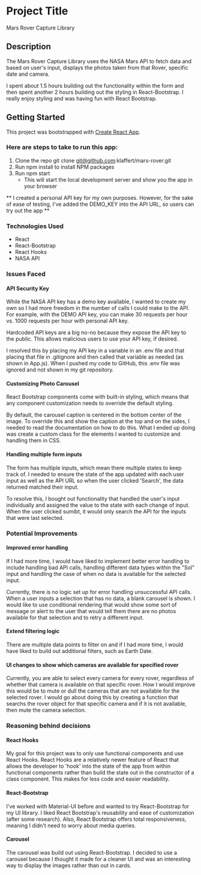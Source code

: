 # Project Title

Mars Rover Capture Library

## Description

The Mars Rover Capture Library uses the NASA Mars API to fetch data and based on user's input, displays the photos taken from that Rover, specific date and camera.

I spent about 1.5 hours building out the functionality within the form and then spent another 2 hours building out the styling in React-Bootstrap. I really enjoy styling and was having fun with React Bootstrap. 

## Getting Started

This project was bootstrapped with [Create React App](https://github.com/facebook/create-react-app).

### Here are steps to take to run this app:

1. Clone the repo git clone git@github.com:klaffert/mars-rover.git
2. Run npm install to install NPM packages
3. Run npm start
    * This will start the local development server and show you the app in your browser

** I created a personal API key for my own purposes. However, for the sake of ease of testing, I've added the DEMO_KEY into the API URL, so users can try out the app **

### Technologies Used

* React
* React-Bootstrap
* React Hooks
* NASA API

### Issues Faced

#### API Security Key
While the NASA API key has a demo key available, I wanted to create my own so I had more freedom in the number of calls I could make to the API. For example, with the DEMO API key, you can make 30 requests per hour vs. 1000 requests per hour with personal API key. 

Hardcoded API keys are a big no-no because they expose the API key to the public. This allows malicious users to use your API key, if desired. 

I resolved this by placing my API key in a variable in an .env file and that placing that file in .gitignore and then called that variable as needed (as shown in App.js). When I pushed my code to GitHub, this .env file was ignored and not shown in my git repository. 

#### Customizing Photo Carousel

React Bootstrap components come with built-in styling, which means that any component customization needs to override the default styling. 

By default, the carousel caption is centered in the bottom center of the image. To override this and show the caption at the top and on the sides, I needed to read the documentation on how to do this. What I ended up doing was create a custom class for the elements I wanted to customize and handling them in CSS. 

#### Handling multiple form inputs
The form has multiple inputs, which mean there multiple states to keep track of. I needed to ensure the state of the app updated with each user input as well as the API URL so when the user clicked 'Search', the data returned matched their input. 

To resolve this, I bought out functionality that handled the user's input individually and assigned the value to the state with each change of input. When the user clicked sumibt, it would only search the API for the inputs that were last selected. 

### Potential Improvements

#### Improved error handling
If I had more time, I would have liked to implement better error handling to include handling bad API calls, handling different data types within the "Sol" input and handling the case of when no data is available for the selected input. 

Currently, there is no logic set up for error handling unsuccessful API calls. When a user inputs a selection that has no data, a blank carousel is shown. I would like to use conditional rendering that would show some sort of message or alert to the user that would tell them there are no photos available for that selection and to retry a different input. 
#### Extend filtering logic
There are multiple data points to filter on and if I had more time, I would have liked to build out additional filters, such as Earth Date. 

#### UI changes to show which cameras are available for specified rover
Currently, you are able to select every camera for every rover, regardless of whether that camera is available on that specific rover. How I would improve this would be to mute or dull the cameras that are not available for the selected rover. I would go about doing this by creating a function that searchs the rover object for that specific camera and if it is not available, then mute the camera selection.

### Reasoning behind decisions

#### React Hooks
My goal for this project was to only use functional components and use React Hooks. React Hooks are a relatively newer feature of React that allows the developer to 'hook' into the state of the app from within functional components rather than build the state out in the constructor of a class component. This makes for less code and easier readability. 

#### React-Bootstrap
I've worked with Material-UI before and wanted to try React-Bootstrap for my UI library. I liked React Bootstrap's reusability and ease of customization (after some research). Also, React Bootstrap offers total responsiveness, meaning I didn't need to worry about media queries. 

#### Carousel
The carousel was build out using React-Bootstrap. I decided to use a carousel because I thought it made for a cleaner UI and was an interesting way to display the images rather than out in cards. 
